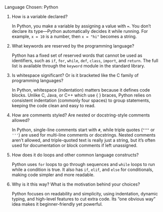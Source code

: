 Language Chosen: Python

1. How is a variable declared?
   
     In Python, you make a variable by assigning a value with `=`.
     You don’t declare its type—Python automatically decides it while running.
     For example, `x = 10` is a number, then `x = "hi"` becomes a string.

2. What keywords are reserved by the programming language?
   
    Python has a fixed set of reserved words that cannot be used as identifiers,
    such as `if`, `for`, `while`, `def`, `class`, `import`, and `return`.
    The full list is available through the `keyword` module in the standard library.
    
3. Is whitespace significant? Or is it bracketed like the C family of programming languages?
   
    In Python, whitespace (indentation) matters because it defines code blocks.
    Unlike C, Java, or C++ which use { } braces, Python relies on consistent indentation
    (commonly four spaces) to group statements, keeping the code clean and easy to read.

4. How are comments styled? Are nested or docstring-style comments allowed?
   
    In Python, single-line comments start with `#`, while triple quotes (`"""` or `'''`)
    are used for multi-line comments or docstrings. Nested comments aren’t allowed, and
    triple-quoted text is really just a string, but it’s often used for documentation or
    block comments if left unassigned.

5. How does it do loops and other common language constructs?
   
    Python uses `for` loops to go through sequences and `while` loops to
    run while a condition is true. It also has `if`, `elif`, and `else` for
    conditionals, making code simpler and more readable.

8. Why is it this way? What is the motivation behind your choices?
   
    Python focuses on readability and simplicity, using indentation, 
    dynamic typing, and high-level features to cut extra code. 
    Its “one obvious way” idea makes it beginner-friendly yet powerful.

   
